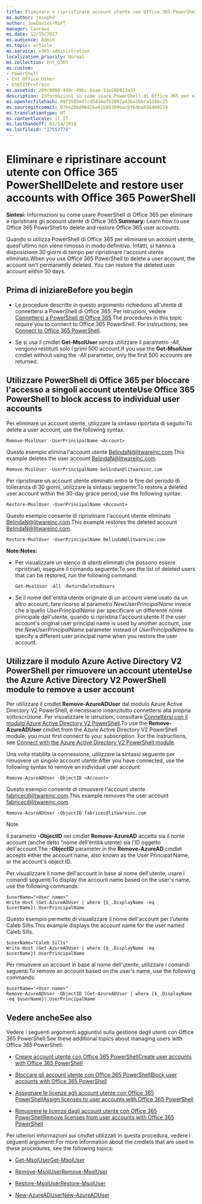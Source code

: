 ```yaml
---
title: Eliminare e ripristinare account utente con Office 365 PowerShell
ms.author: josephd
author: JoeDavies-MSFT
manager: laurawi
ms.date: 12/15/2017
ms.audience: Admin
ms.topic: article
ms.service: o365-administration
localization_priority: Normal
ms.collection: Ent_O365
ms.custom:
- PowerShell
- Ent_Office_Other
- O365ITProTrain
ms.assetid: 209c9868-448c-49bc-baae-11e28b923a39
description: Informazioni su come usare PowerShell di Office 365 per eliminare e ripristinare gli account utente di Office 365.
ms.openlocfilehash: 09f3595ed7cd5434efb2897a43ba1bbca5286c25
ms.sourcegitcommit: 07be28bd96826e61b893b9bacbf64ba936400229
ms.translationtype: HT
ms.contentlocale: it-IT
ms.lasthandoff: 02/14/2018
ms.locfileid: "17552779"
---
```

# <a name="delete-and-restore-user-accounts-with-office-365-powershell"></a><span data-ttu-id="75f1d-103">Eliminare e ripristinare account utente con Office 365 PowerShell</span><span class="sxs-lookup"><span data-stu-id="75f1d-103">Delete and restore user accounts with Office 365 PowerShell</span></span>

<span data-ttu-id="75f1d-104">**Sintesi:** Informazioni su come usare PowerShell di Office 365 per eliminare e ripristinare gli account utente di Office 365.</span><span class="sxs-lookup"><span data-stu-id="75f1d-104">**Summary:**  Learn how to use Office 365 PowerShell to delete and restore Office 365 user accounts.</span></span>
  
<span data-ttu-id="75f1d-p101">Quando si utilizza PowerShell di Office 365 per eliminare un account utente, quest'ultimo non viene rimosso in modo definitivo. Infatti, si hanno a disposizione 30 giorni di tempo per ripristinare l'account utente eliminato.</span><span class="sxs-lookup"><span data-stu-id="75f1d-p101">When you use Office 365 PowerShell to delete a user account, the account isn't permanently deleted. You can restore the deleted user account within 30 days.</span></span>
  
## <a name="before-you-begin"></a><span data-ttu-id="75f1d-107">Prima di iniziare</span><span class="sxs-lookup"><span data-stu-id="75f1d-107">Before you begin</span></span>

- <span data-ttu-id="75f1d-p102">Le procedure descritte in questo argomento richiedono all'utente di connettersi a PowerShell di Office 365. Per istruzioni, vedere [Connettersi a PowerShell di Office 365](connect-to-office-365-powershell.md).</span><span class="sxs-lookup"><span data-stu-id="75f1d-p102">The procedures in this topic require you to connect to Office 365 PowerShell. For instructions, see [Connect to Office 365 PowerShell](connect-to-office-365-powershell.md).</span></span>
    
- <span data-ttu-id="75f1d-110">Se si usa il cmdlet **Get-MsolUser** senza utilizzare il parametro _-All_, vengono restituiti solo i primi 500 account.</span><span class="sxs-lookup"><span data-stu-id="75f1d-110">If you use the **Get-MsolUser** cmdlet without using the _-All_ parameter, only the first 500 accounts are returned.</span></span>
    
## <a name="use-office-365-powershell-to-block-access-to-individual-user-accounts"></a><span data-ttu-id="75f1d-111">Utilizzare PowerShell di Office 365 per bloccare l'accesso a singoli account utente</span><span class="sxs-lookup"><span data-stu-id="75f1d-111">Use Office 365 PowerShell to block access to individual user accounts</span></span>
<span data-ttu-id="75f1d-112"><a name="ShortVersion"> </a></span><span class="sxs-lookup"><span data-stu-id="75f1d-112"><a name="ShortVersion"> </a></span></span>

<span data-ttu-id="75f1d-113">Per eliminare un account utente, utilizzare la sintassi riportata di seguito:</span><span class="sxs-lookup"><span data-stu-id="75f1d-113">To delete a user account, use the following syntax:</span></span>
  
```
Remove-MsolUser -UserPrincipalName <Account>
```

<span data-ttu-id="75f1d-114">Questo esempio elimina l'account utente BelindaN@litwareinc.com.</span><span class="sxs-lookup"><span data-stu-id="75f1d-114">This example deletes the user account BelindaN@litwareinc.com.</span></span>
  
```
Remove-MsolUser -UserPrincipalName belindan@litwareinc.com
```

<span data-ttu-id="75f1d-115">Per ripristinare un account utente eliminato entro la fine del periodo di tolleranza di 30 giorni, utilizzare la sintassi seguente:</span><span class="sxs-lookup"><span data-stu-id="75f1d-115">To restore a deleted user account within the 30-day grace period, use the following syntax:</span></span>
  
```
Restore-MsolUser -UserPrincipalName <Account>
```

<span data-ttu-id="75f1d-116">Questo esempio consente di ripristinare l'account utente eliminato BelindaN@litwareinc.com.</span><span class="sxs-lookup"><span data-stu-id="75f1d-116">This example restores the deleted account BelindaN@litwareinc.com.</span></span>
  
```
Restore-MsolUser -UserPrincipalName BelindaN@litwareinc.com
```

 <span data-ttu-id="75f1d-117">**Note:**</span><span class="sxs-lookup"><span data-stu-id="75f1d-117">**Notes:**</span></span>
  
- <span data-ttu-id="75f1d-118">Per visualizzare un elenco di utenti eliminati che possono essere ripristinati, eseguire il comando seguente:</span><span class="sxs-lookup"><span data-stu-id="75f1d-118">To see the list of deleted users that can be restored, run the following command:</span></span>
    
  ```
  Get-MsolUser -All -ReturnDeletedUsers
  ```

- <span data-ttu-id="75f1d-119">Se il nome dell'entità utente originale di un account viene usato da un altro account, fare ricorso al parametro  _NewUserPrincipalName_ invece che a quello _UserPrincipalName_ per specificare un differente nome principale dell'utente, quando si ripristina l'account utente.</span><span class="sxs-lookup"><span data-stu-id="75f1d-119">If the user account's original user principal name is used by another account, use the  _NewUserPrincipalName_ parameter instead of _UserPrincipalName_ to specify a different user principal name when you restore the user account.</span></span>
    
## <a name="use-the-azure-active-directory-v2-powershell-module-to-remove-a-user-account"></a><span data-ttu-id="75f1d-120">Utilizzare il modulo Azure Active Directory V2 PowerShell per rimuovere un account utente</span><span class="sxs-lookup"><span data-stu-id="75f1d-120">Use the Azure Active Directory V2 PowerShell module to remove a user account</span></span>
<span data-ttu-id="75f1d-121"><a name="ShortVersion"> </a></span><span class="sxs-lookup"><span data-stu-id="75f1d-121"><a name="ShortVersion"> </a></span></span>

<span data-ttu-id="75f1d-p103">Per utilizzare il cmdlet **Remove-AzureADUser** dal modulo Azure Active Directory V2 PowerShell, è necessario innanzitutto connettersi alla propria sottoscrizione. Per visualizzare le istruzioni, consultare [Connettersi con il modulo Azure Active Directory V2 PowerShell](https://go.microsoft.com/fwlink/?linkid=842218).</span><span class="sxs-lookup"><span data-stu-id="75f1d-p103">To use the **Remove-AzureADUser** cmdlet from the Azure Active Directory V2 PowerShell module, you must first connect to your subscription. For the instructions, see [Connect with the Azure Active Directory V2 PowerShell module](https://go.microsoft.com/fwlink/?linkid=842218).</span></span>
  
<span data-ttu-id="75f1d-124">Una volta stabilita la connessione, utilizzare la sintassi seguente per rimuovere un singolo account utente:</span><span class="sxs-lookup"><span data-stu-id="75f1d-124">After you have connected, use the following syntax to remove an individual user account:</span></span>
  
```
Remove-AzureADUser -ObjectID <Account>
```

<span data-ttu-id="75f1d-125">Questo esempio consente di rimuovere l'account utente fabricec@litwareinc.com.</span><span class="sxs-lookup"><span data-stu-id="75f1d-125">This example removes the user account fabricec@litwareinc.com.</span></span>
  
```
Remove-AzureADUser -ObjectID fabricec@litwareinc.com
```

> [!NOTE]
> <span data-ttu-id="75f1d-126">Il parametro **-ObjectID** nel cmdlet **Remove-AzureAD** accetta sia il nome account (anche detto "nome dell'entità utente) sia l'ID oggetto dell'account.</span><span class="sxs-lookup"><span data-stu-id="75f1d-126">The **-ObjectID** parameter in the **Remove-AzureAD** cmdlet accepts either the account name, also known as the User Principal Name, or the account's object ID.</span></span>
  
<span data-ttu-id="75f1d-127">Per visualizzare il nome dell'account in base al nome dell'utente, usare i comandi seguenti:</span><span class="sxs-lookup"><span data-stu-id="75f1d-127">To display the account name based on the user's name, use the following commands:</span></span>
  
```
$userName="<User name>"
Write-Host (Get-AzureADUser | where {$_.DisplayName -eq $userName}).UserPrincipalName
```

<span data-ttu-id="75f1d-128">Questo esempio permette di visualizzare il nome dell'account per l'utente Caleb Sillis.</span><span class="sxs-lookup"><span data-stu-id="75f1d-128">This example displays the account name for the user named Caleb Sills.</span></span>
  
```
$userName="Caleb Sills"
Write-Host (Get-AzureADUser | where {$_.DisplayName -eq $userName}).UserPrincipalName
```

<span data-ttu-id="75f1d-129">Per rimuovere un account in base al nome dell'utente, utilizzare i comandi seguenti:</span><span class="sxs-lookup"><span data-stu-id="75f1d-129">To remove an account based on the user's name, use the following commands:</span></span>
  
```
$userName="<User name>"
Remove-AzureADUser -ObjectID (Get-AzureADUser | where {$_.DisplayName -eq $userName}).UserPrincipalName
```

## <a name="see-also"></a><span data-ttu-id="75f1d-130">Vedere anche</span><span class="sxs-lookup"><span data-stu-id="75f1d-130">See also</span></span>
<span data-ttu-id="75f1d-131"><a name="SeeAlso"> </a></span><span class="sxs-lookup"><span data-stu-id="75f1d-131"><a name="SeeAlso"> </a></span></span>

<span data-ttu-id="75f1d-132">Vedere i seguenti argomenti aggiuntivi sulla gestione degli utenti con Office 365 PowerShell:</span><span class="sxs-lookup"><span data-stu-id="75f1d-132">See these additional topics about managing users with Office 365 PowerShell:</span></span>
  
- [<span data-ttu-id="75f1d-133">Creare account utente con Office 365 PowerShell</span><span class="sxs-lookup"><span data-stu-id="75f1d-133">Create user accounts with Office 365 PowerShell</span></span>](create-user-accounts-with-office-365-powershell.md)
    
- [<span data-ttu-id="75f1d-134">Bloccare gli account utente con Office 365 PowerShell</span><span class="sxs-lookup"><span data-stu-id="75f1d-134">Block user accounts with Office 365 PowerShell</span></span>](block-user-accounts-with-office-365-powershell.md)
    
- [<span data-ttu-id="75f1d-135">Assegnare le licenze agli account utente con Office 365 PowerShell</span><span class="sxs-lookup"><span data-stu-id="75f1d-135">Assign licenses to user accounts with Office 365 PowerShell</span></span>](assign-licenses-to-user-accounts-with-office-365-powershell.md)
    
- [<span data-ttu-id="75f1d-136">Rimuovere le licenze dagli account utente con Office 365 PowerShell</span><span class="sxs-lookup"><span data-stu-id="75f1d-136">Remove licenses from user accounts with Office 365 PowerShell</span></span>](remove-licenses-from-user-accounts-with-office-365-powershell.md)
    
<span data-ttu-id="75f1d-137">Per ulteriori informazioni sui cmdlet utilizzati in questa procedura, vedere i seguenti argomenti:</span><span class="sxs-lookup"><span data-stu-id="75f1d-137">For more information about the cmdlets that are used in these procedures, see the following topics:</span></span>
  
- [<span data-ttu-id="75f1d-138">Get-MsolUser</span><span class="sxs-lookup"><span data-stu-id="75f1d-138">Get-MsolUser</span></span>](https://go.microsoft.com/fwlink/p/?LinkId=691543)
    
- [<span data-ttu-id="75f1d-139">Remove-MsolUser</span><span class="sxs-lookup"><span data-stu-id="75f1d-139">Remove-MsolUser</span></span>](https://go.microsoft.com/fwlink/p/?LinkId=691636)
    
- [<span data-ttu-id="75f1d-140">Restore-MsolUser</span><span class="sxs-lookup"><span data-stu-id="75f1d-140">Restore-MsolUser</span></span>](https://go.microsoft.com/fwlink/p/?LinkId=691637)
    
- [<span data-ttu-id="75f1d-141">New-AzureADUser</span><span class="sxs-lookup"><span data-stu-id="75f1d-141">New-AzureADUser</span></span>](https://docs.microsoft.com/powershell/module/azuread/new-azureaduser?view=azureadps-2.0)
    

